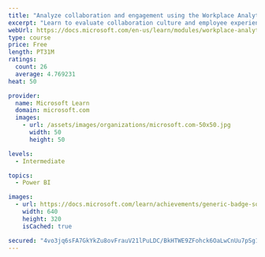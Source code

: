 ```yaml
---
title: "Analyze collaboration and engagement using the Workplace Analytics Ways of working assessment dashboard"
excerpt: "Learn to evaluate collaboration culture and employee experience with a Power BI template using Workplace Analytics data."
webUrl: https://docs.microsoft.com/en-us/learn/modules/workplace-analytics-ways-working/
type: course
price: Free
length: PT31M
ratings:
  count: 26
  average: 4.769231
heat: 50

provider:
  name: Microsoft Learn
  domain: microsoft.com
  images:
    - url: /assets/images/organizations/microsoft.com-50x50.jpg
      width: 50
      height: 50

levels:
  - Intermediate

topics:
  - Power BI

images:
  - url: https://docs.microsoft.com/learn/achievements/generic-badge-social.png
    width: 640
    height: 320
    isCached: true

secured: "4vo3jq6sFA7GkYkZu8ovFrauV21lPuLDC/BkHTWE9ZFohck6OaLwCnUu7pSg1hjfIhMhwpaqxcwdAnCqt9ds/P9NgQTOL3/cPH5SULJ9c7VpN2GubUf8DPDS0bExoipFiQHF8z+MrycEmPfLCXS7cAqcl2XvRV9MsnxH3EYxgzWDveN5YcwfI3Sf1IUpcsFrSQJM66W7EtNSazBbcKGRogiMxSqEOIEzpB4Wq1MmEZSLQ6KSdvev8CmUwzM7Zleot2XMk9c+ejB7vK1YDV4oyaTgVBphBKEYSPZJeHWphwY8Axl6rRcFkZkcGubEUGT18JoJ3MDhrkwqCpk5hAoxc+htyRITryVzQRVRAit+56bgBaLJunLkPzBqN5RwUsZ6IMSD+gH/HKxwiElLvQBNn/JUXNZ/sXMs8RlV+V/ZYwg=;5FG2zTmrH7/Gaq4OMpaqJQ=="
---
```


